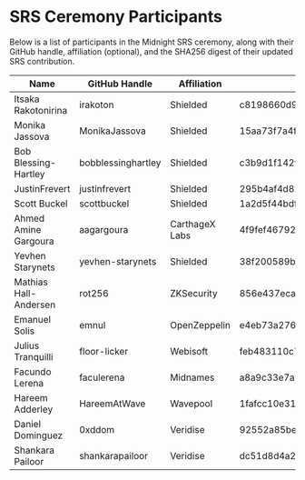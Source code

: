 # SRS Ceremony Participants

Below is a list of participants in the Midnight SRS ceremony, along with their
GitHub handle, affiliation (optional), and the SHA256 digest of their updated
SRS contribution.

| Name                  | GitHub Handle      | Affiliation    | SHA2-256 Digest                                                  |
|-----------------------|--------------------|----------------| ---------------------------------------------------------------- |
| Itsaka Rakotonirina   | irakoton           | Shielded       | c8198660d9d3e865930796e7833a76f4a3231d59f590657817f637a06c98e7d1 |
| Monika Jassova        | MonikaJassova      | Shielded       | 15aa73f7a4f16dc4b6925cc1261b84ae2fb9d6a04562d4a4e018ac1fa5286f74 |
| Bob Blessing-Hartley  | bobblessinghartley | Shielded       | c3b9d1f142f6ce60e38fc4edae28e94bb7ac6a982bcae4690c0909e8f8c7f8ba |
| JustinFrevert         | justinfrevert      | Shielded       | 295b4af4d82716151d0692d79fffa731aea899af5002eaf7dd748926224be002 |
| Scott Buckel          | scottbuckel        | Shielded       | 1a2d5f44bdf23057f0eded419ba077220e2dd7a4f33787c14234e9386f855ea4 |
| Ahmed Amine Gargoura  | aagargoura         | CarthageX Labs | 4f9fef46792e944497c559f1037c430d25e20886803e387212eb60cb6298bf73 |
| Yevhen Starynets      | yevhen-starynets   | Shielded       | 38f200589b4b3d3f07dedd841a8f874ea727a1d168c6ae26a14d2fa4a31ebcaa |
| Mathias Hall-Andersen | rot256             | ZKSecurity     | 856e437eca80972170a9b299cc21f7544068bd1479a025f417fab7d7aa332878 |
| Emanuel Solis         | emnul              | OpenZeppelin   | e4eb73a2761514080a4311272da14928af5fe3d74f1b1d814f1552ce2d8a0418 |
| Julius Tranquilli     | floor-licker       | Webisoft       | feb483110c79d60a3fb8033a28b92aa212b162ed19662fc101072053e36c2a57 |
| Facundo Lerena        | faculerena         | Midnames       | a8a9c33e7a974399b38770f4ee61a9403ce341005f6190b6a25af0bfa3b55d01 |
| Hareem Adderley       | HareemAtWave       | Wavepool       | 1fafcc10e31c677f05da8e6236e6a43255eda4a6e4c6a0d0ab7017b0d1a71df7 |
| Daniel Dominguez      | 0xddom             | Veridise       | 92552a85be1886a4085540664752c7348bb0f0691b699d8945c11adee3f445ee |
| Shankara Pailoor      | shankarapailoor    | Veridise       | dc51d8d4a27e646dc742b95ea097936c7c86dca7326d593a556a2dd212702d40 |
